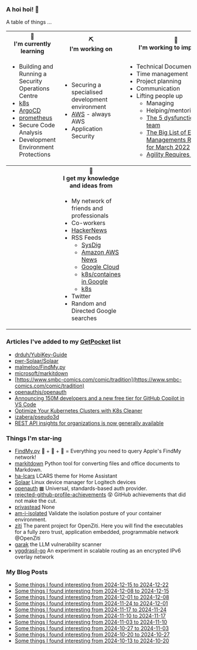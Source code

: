 ### A hoi hoi! 👋

A table of things ...

<table>
    <tr>
        <th>🌱<br/>I'm currently learning</th>
        <th>⛏<br/> I'm working on</th>
        <th>🚧<br/>I'm working to improve on</th>
    </tr>
    <tr>
        <td>
            <ul>
                <li>Building and Running a Security Operations Centre</li>
                <li><a href="https://kubernetes.io/">k8s</a></li>
                <li><a href="https://argoproj.github.io/">ArgoCD</a></li>
                <li><a href="https://prometheus.io/">prometheus</a></li>
                <li>Secure Code Analysis</li>
                <li>Development Environment Protections</li>
            </ul>
        </td>
        <td>
            <ul>
                <li>Securing a specialised development environment</li>
                <li><a href="https://aws.amazon.com/">AWS</a> - always AWS</li>
                <li>Application Security</li>
            </ul>
        </td>
        <td>
            <ul>
                <li>Technical Documentation</li>
                <li>Time management</li>
                <li>Project planning</li>
                <li>Communication</li>
                <li>Lifting people up
                    <ul>
                      <li>Managing</li>
                      <li>Helping/mentoring/coaching</li>
                      <li><a href="https://valid.com/5-dysfunctions-of-a-team/">The 5 dysfunctions of a team</a></li>
                      <li><a href="https://practicallyleading.dev/the-big-list-of-engineering-management-resources-march-2022">The Big List of Engineering Managements Resources - for March 2022</a></li>
                      <li><a href="https://www.industriallogic.com/blog/agility-requires-balance/">Agility Requires Balance</a></li>
                    </ul>
                </li>
            </ul>
        </td>
    </tr>
    <tr>
        <th>&nbsp;</th>
        <th>🏫<br/>I get my knowledge and ideas from</th>
        <th>&nbsp;</th>
    </tr>
    <tr>
        <td>&nbsp;</td>
        <td>
            <ul>
                <li>My network of friends and professionals</li>
                <li>Co-workers</li>
                <li><a href="https://news.ycombinator.com/">HackerNews</a></li>
                <li>RSS Feeds
                    <ul>
                        <li><a href="http://fetchrss.com/rss/5b4e9e358a93f8cc058b4567960404014.xml">SysDig</a></li>
                        <li><a href="https://aws.amazon.com/new/feed/">Amazon AWS News</a></li>
                        <li><a href="https://cloudblog.withgoogle.com/rss/">Google Cloud</a></li>
                        <li><a href="https://cloudblog.withgoogle.com/products/containers-kubernetes/rss/">k8s/containes in Google</a></li>
                        <li><a href="https://kubernetes.io/feed.xml">k8s</a></li>
                    </ul>
                </li>
                <li>Twitter</li>
                <li>Random and Directed Google searches</li>
            </ul>
        </td>
        <td>&nbsp;</td>
    </tr>
</table>

### Articles I've added to my [GetPocket](https://getpocket.com/) list

* [drduh/YubiKey-Guide](https://github.com/drduh/YubiKey-Guide)
* [pwr-Solaar/Solaar](https://github.com/pwr-Solaar/Solaar)
* [malmeloo/FindMy.py](https://github.com/malmeloo/FindMy.py)
* [microsoft/markitdown](https://github.com/microsoft/markitdown)
* [https://www.smbc-comics.com/comic/tradition](https://www.smbc-comics.com/comic/tradition)
* [openauthjs/openauth](https://github.com/openauthjs/openauth)
* [Announcing 150M developers and a new free tier for GitHub Copilot in VS Code](https://github.blog/news-insights/product-news/github-copilot-in-vscode-free/)
* [Optimize Your Kubernetes Clusters with K8s Cleaner](https://sveltos.projectsveltos.io/k8sCleaner.html)
* [izabera/pseudo3d](https://github.com/izabera/pseudo3d)
* [REST API insights for organizations is now generally available](https://github.blog/changelog/2024-12-20-rest-api-insights-for-organizations-is-now-generally-available/)

### Things I'm star-ing

* [FindMy.py](https://github.com/malmeloo/FindMy.py)
  🍏 + 🎯 + 🐍 = Everything you need to query Apple's FindMy network!
* [markitdown](https://github.com/microsoft/markitdown)
  Python tool for converting files and office documents to Markdown.
* [ha-lcars](https://github.com/th3jesta/ha-lcars)
  LCARS theme for Home Assistant
* [Solaar](https://github.com/pwr-Solaar/Solaar)
  Linux device manager for Logitech devices
* [openauth](https://github.com/openauthjs/openauth)
  ▦ Universal, standards-based auth provider.
* [rejected-github-profile-achievements](https://github.com/Flet/rejected-github-profile-achievements)
  😵 GitHub achievements that did not make the cut.
* [privastead](https://github.com/privastead/privastead)
  None
* [am-i-isolated](https://github.com/edera-dev/am-i-isolated)
  Validate the isolation posture of your container environment.
* [ziti](https://github.com/openziti/ziti)
  The parent project for OpenZiti. Here you will find the executables for a fully zero trust, application embedded, programmable network @OpenZiti
* [garak](https://github.com/NVIDIA/garak)
  the LLM vulnerability scanner
* [yggdrasil-go](https://github.com/yggdrasil-network/yggdrasil-go)
  An experiment in scalable routing as an encrypted IPv6 overlay network

### My Blog Posts

* [Some things I found interesting from 2024-12-15 to 2024-12-22](https://pgmac.net.au/last-week/2024/12/22/interesting-last-week.html)
* [Some things I found interesting from 2024-12-08 to 2024-12-15](https://pgmac.net.au/last-week/2024/12/15/interesting-last-week.html)
* [Some things I found interesting from 2024-12-01 to 2024-12-08](https://pgmac.net.au/last-week/2024/12/08/interesting-last-week.html)
* [Some things I found interesting from 2024-11-24 to 2024-12-01](https://pgmac.net.au/last-week/2024/12/01/interesting-last-week.html)
* [Some things I found interesting from 2024-11-17 to 2024-11-24](https://pgmac.net.au/last-week/2024/11/24/interesting-last-week.html)
* [Some things I found interesting from 2024-11-10 to 2024-11-17](https://pgmac.net.au/last-week/2024/11/17/interesting-last-week.html)
* [Some things I found interesting from 2024-11-03 to 2024-11-10](https://pgmac.net.au/last-week/2024/11/10/interesting-last-week.html)
* [Some things I found interesting from 2024-10-27 to 2024-11-03](https://pgmac.net.au/last-week/2024/11/03/interesting-last-week.html)
* [Some things I found interesting from 2024-10-20 to 2024-10-27](https://pgmac.net.au/last-week/2024/10/27/interesting-last-week.html)
* [Some things I found interesting from 2024-10-13 to 2024-10-20](https://pgmac.net.au/last-week/2024/10/20/interesting-last-week.html)
